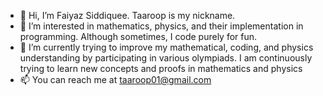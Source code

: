 - 👋 Hi, I’m Faiyaz Siddiquee. Taaroop is my nickname.
- 👀 I’m interested in mathematics, physics, and their implementation in programming. Although sometimes, I code purely for fun.
- 🌱 I’m currently trying to improve my mathematical, coding, and physics understanding by participating in various olympiads. I am continuously trying to learn new concepts and proofs in mathematics and physics
- 📫 You can reach me at taaroop01@gmail.com

<!---
Taaroop/Taaroop is a ✨ special ✨ repository because its `README.md` (this file) appears on your GitHub profile.
You can click the Preview link to take a look at your changes.
--->
